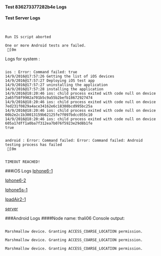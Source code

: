 #### Test 836273377282b4e Logs

#### Test Server Logs
```

 
Run IS script aborted
 
One or more Android tests are failed.
 [0m

```


Logs for system : 
```

ios : Error: Command failed: true
14/9/2016@17:57:26 Getting the list of iOS devices 
14/9/2016@17:57:27 Deploying iOS test app 
14/9/2016@17:57:27 uninstalling the application 
14/9/2016@17:57:28 installing the application 
14/9/2016@18:20:46 ios: child process exited with code null on device 2a65f58f9902a701b5c9a55b2befb18672927474 
14/9/2016@18:20:46 ios: child process exited with code null on device 7ed231f0829a4ace34162e6c18308bcd995bc25a 
14/9/2016@18:20:46 ios: child process exited with code null on device 00b2e2c1b30013159b62125fe7f097bdcc055c10 
14/9/2016@18:20:46 ios: child process exited with code null on device 605a17dff1a0ba7f312ea7b076f5923e29d8b1fe 
true


android : Error: Command failed: Error: Command failed: Android testing process has failed
 [0m


TIMEOUT REACHED!
```
###iOS Logs
[Iphone6-1](https://github.com/ThaliTester/TestResults/blob/836273377282b4e_Upgraded_tests__977_mlesnic/iOS_Iphone6-1.md)

[Iphone6-2](https://github.com/ThaliTester/TestResults/blob/836273377282b4e_Upgraded_tests__977_mlesnic/iOS_Iphone6-2.md)

[Iphone5s-1](https://github.com/ThaliTester/TestResults/blob/836273377282b4e_Upgraded_tests__977_mlesnic/iOS_Iphone5s-1.md)

[IpadAir2-1](https://github.com/ThaliTester/TestResults/blob/836273377282b4e_Upgraded_tests__977_mlesnic/iOS_IpadAir2-1.md)

[server](https://github.com/ThaliTester/TestResults/blob/836273377282b4e_Upgraded_tests__977_mlesnic/iOS_server.md)


###Android Logs
####Node name: thali06
Console output:
```

Marshmallow device. Granting ACCESS_COARSE_LOCATION permission.

Marshmallow device. Granting ACCESS_COARSE_LOCATION permission.

Marshmallow device. Granting ACCESS_COARSE_LOCATION permission.
```



